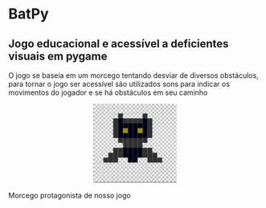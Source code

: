 # BatPy
## Jogo educacional e acessível a deficientes visuais em pygame
 O jogo se baseia em um morcego tentando desviar de diversos obstáculos, para tornar o jogo ser acessível são utilizados sons para indicar os movimentos do jogador e se há obstáculos em seu caminho
<p align="center" width="100%">
    <img width="33%" src="imagem_2021-02-23_161006.png">
 <figcaption>Morcego protagonista de nosso jogo</figcaption>
</p>
